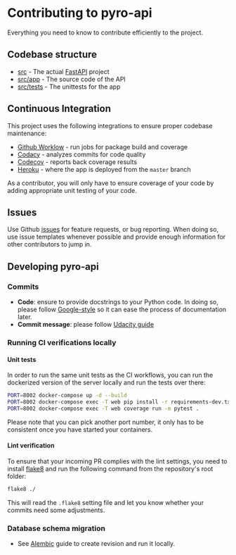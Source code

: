 # Contributing to pyro-api

Everything you need to know to contribute efficiently to the project.



## Codebase structure

- [src](https://github.com/pyronear/pyro-api/blob/master/src) - The actual [FastAPI](https://fastapi.tiangolo.com/) project
- [src/app](https://github.com/pyronear/pyro-api/blob/master/src/app) - The source code of the API
- [src/tests](https://github.com/pyronear/pyro-api/blob/master/src/tests) - The unittests for the app



## Continuous Integration

This project uses the following integrations to ensure proper codebase maintenance:

- [Github Worklow](https://help.github.com/en/actions/configuring-and-managing-workflows/configuring-a-workflow) - run jobs for package build and coverage
- [Codacy](https://www.codacy.com/) - analyzes commits for code quality
- [Codecov](https://codecov.io/) - reports back coverage results
- [Heroku](https://www.heroku.com/) - where the app is deployed from the `master` branch

As a contributor, you will only have to ensure coverage of your code by adding appropriate unit testing of your code.



## Issues

Use Github [issues](https://github.com/pyronear/pyro-api/issues) for feature requests, or bug reporting. When doing so, use issue templates whenever possible and provide enough information for other contributors to jump in.



## Developing pyro-api


### Commits

- **Code**: ensure to provide docstrings to your Python code. In doing so, please follow [Google-style](https://sphinxcontrib-napoleon.readthedocs.io/en/latest/example_google.html) so it can ease the process of documentation later.
- **Commit message**: please follow [Udacity guide](http://udacity.github.io/git-styleguide/)

### Running CI verifications locally

#### Unit tests

In order to run the same unit tests as the CI workflows, you can run the dockerized version of the server locally and run the tests over there:

```bash
PORT=8002 docker-compose up -d --build
PORT=8002 docker-compose exec -T web pip install -r requirements-dev.txt
PORT=8002 docker-compose exec -T web coverage run -m pytest .
```
Please note that you can pick another port number, it only has to be consistent once you have started your containers.

#### Lint verification

To ensure that your incoming PR complies with the lint settings, you need to install [flake8](https://flake8.pycqa.org/en/latest/) and run the following command from the repository's root folder:

```bash
flake8 ./
```
This will read the `.flake8` setting file and let you know whether your commits need some adjustments.


### Database schema migration

- See [Alembic](src/alembic) guide to create revision and run it locally. 